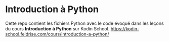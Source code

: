 # Introduction à Python
Cette repo contient les fichiers Python avec le code évoqué dans les leçons du cours __Introduction à Python__ sur Kodin School.
https://kodin-school.feldrise.com/cours/introduction-a-python/
